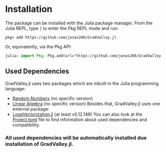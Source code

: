 # Installation

The package can be installed with the Julia package manager. From the Julia REPL, type ```]``` to enter the Pkg REPL mode and run:
```
pkg> add https://github.com/jonas208/GradValley.jl
```
Or, equivalently, via the Pkg API:
```julia
julia> import Pkg; Pkg.add(url="https://github.com/jonas208/GradValley.jl")
```

## Used Dependencies
GradValley.jl uses two packages which are inbuilt in the Julia programming language:
- [Random Numbers](https://docs.julialang.org/en/v1/stdlib/Random/) (no specific version)
- [Linear Algebra](https://docs.julialang.org/en/v1/stdlib/LinearAlgebra/) (no specific version)
Besides that, GradValley.jl uses one external package:
- [LoopVectorization.jl](https://github.com/JuliaSIMD/LoopVectorization.jl) (at least v0.12.146)
You can also look at the [Project.toml](https://github.com/jonas208/GradValley.jl/blob/main/Project.toml) file to find information about used dependencies and compatibility.
### All used dependencies will be automatically installed due installation of GradValley.jl.